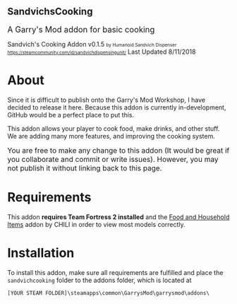 ## SandvichsCooking

<font size="4"> A Garry's Mod addon for basic cooking </font>

Sandvich's Cooking Addon v0.1.5
<font size="1">by Humanoid Sandvich Dispenser https://steamcommunity.com/id/sandvichdispensingunit/</font>
Last Updated 8/11/2018

# About
Since it is difficult to publish onto the Garry's Mod Workshop, I have decided to release it here. Because this addon is currently in-development, GitHub would be a perfect place to put this.

This addon allows your player to cook food, make drinks, and other stuff. We are adding many more features, and improving the cooking system.

<font size="3">You are free to make any change to this addon (It would be great if you collaborate and commit or write issues). However, you may not publish it without linking back to this page.</font>

# Requirements
This addon **requires Team Fortress 2 installed** and the [Food and Household Items](https://steamcommunity.com/sharedfiles/filedetails/?id=108024198&searchtext=food+and+household+items) addon by CHILI in order to view most models correctly.

# Installation
To install this addon, make sure all requirements are fulfilled and place the `sandvichcooking` folder to the addons folder, which is located at

`[YOUR STEAM FOLDER]\steamapps\common\GarrysMod\garrysmod\addons\`

